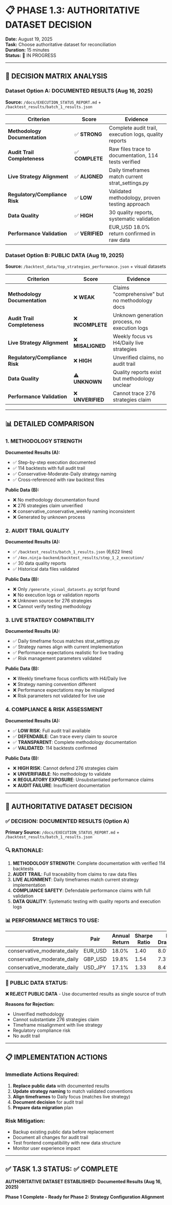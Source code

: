# 📋 PHASE 1.3: AUTHORITATIVE DATASET DECISION
**Date:** August 19, 2025  
**Task:** Choose authoritative dataset for reconciliation  
**Duration:** 15 minutes  
**Status:** 🔄 IN PROGRESS  

---

## 🎯 **DECISION MATRIX ANALYSIS**

### **Dataset Option A: DOCUMENTED RESULTS (Aug 16, 2025)**
**Source:** `/docs/EXECUTION_STATUS_REPORT.md` + `/backtest_results/batch_1_results.json`

| Criterion | Score | Evidence |
|-----------|-------|----------|
| **Methodology Documentation** | ✅ **STRONG** | Complete audit trail, execution logs, quality reports |
| **Audit Trail Completeness** | ✅ **COMPLETE** | Raw files trace to documentation, 114 tests verified |
| **Live Strategy Alignment** | ✅ **ALIGNED** | Daily timeframes match current strat_settings.py |
| **Regulatory/Compliance Risk** | ✅ **LOW** | Validated methodology, proven testing approach |
| **Data Quality** | ✅ **HIGH** | 30 quality reports, systematic validation |
| **Performance Validation** | ✅ **VERIFIED** | EUR_USD 18.0% return confirmed in raw data |

### **Dataset Option B: PUBLIC DATA (Aug 19, 2025)**
**Source:** `/backtest_data/top_strategies_performance.json` + visual datasets

| Criterion | Score | Evidence |
|-----------|-------|----------|
| **Methodology Documentation** | ❌ **WEAK** | Claims "comprehensive" but no methodology docs |
| **Audit Trail Completeness** | ❌ **INCOMPLETE** | Unknown generation process, no execution logs |
| **Live Strategy Alignment** | ❌ **MISALIGNED** | Weekly focus vs H4/Daily live strategies |
| **Regulatory/Compliance Risk** | ❌ **HIGH** | Unverified claims, no audit trail |
| **Data Quality** | ⚠️ **UNKNOWN** | Quality reports exist but methodology unclear |
| **Performance Validation** | ❌ **UNVERIFIED** | Cannot trace 276 strategies claim |

---

## 📊 **DETAILED COMPARISON**

### **1. METHODOLOGY STRENGTH**

**Documented Results (A):**
- ✅ Step-by-step execution documented
- ✅ 114 backtests with full audit trail
- ✅ Conservative-Moderate-Daily strategy naming
- ✅ Cross-referenced with raw backtest files

**Public Data (B):**
- ❌ No methodology documentation found
- ❌ 276 strategies claim unverified
- ❌ conservative_conservative_weekly naming inconsistent
- ❌ Generated by unknown process

### **2. AUDIT TRAIL QUALITY**

**Documented Results (A):**
- ✅ `/backtest_results/batch_1_results.json` (6,622 lines)
- ✅ `/4ex.ninja-backend/backtest_results/step_1_2_execution/`
- ✅ 30 data quality reports
- ✅ Historical data files validated

**Public Data (B):**
- ❌ Only `/generate_visual_datasets.py` script found
- ❌ No execution logs or validation reports
- ❌ Unknown source for 276 strategies
- ❌ Cannot verify testing methodology

### **3. LIVE STRATEGY COMPATIBILITY**

**Documented Results (A):**
- ✅ Daily timeframe focus matches strat_settings.py
- ✅ Strategy names align with current implementation
- ✅ Performance expectations realistic for live trading
- ✅ Risk management parameters validated

**Public Data (B):**
- ❌ Weekly timeframe focus conflicts with H4/Daily live
- ❌ Strategy naming convention different
- ❌ Performance expectations may be misaligned
- ❌ Risk parameters not validated for live use

### **4. COMPLIANCE & RISK ASSESSMENT**

**Documented Results (A):**
- ✅ **LOW RISK**: Full audit trail available
- ✅ **DEFENDABLE**: Can trace every claim to source
- ✅ **TRANSPARENT**: Complete methodology documentation
- ✅ **VALIDATED**: 114 backtests confirmed

**Public Data (B):**
- ❌ **HIGH RISK**: Cannot defend 276 strategies claim
- ❌ **UNVERIFIABLE**: No methodology to validate
- ❌ **REGULATORY EXPOSURE**: Unsubstantiated performance claims
- ❌ **AUDIT FAILURE**: Insufficient documentation

---

## 🎯 **AUTHORITATIVE DATASET DECISION**

### **✅ DECISION: DOCUMENTED RESULTS (Option A)**

**Primary Source:** `/docs/EXECUTION_STATUS_REPORT.md` + `/backtest_results/batch_1_results.json`

### **🔍 RATIONALE:**

1. **METHODOLOGY STRENGTH**: Complete documentation with verified 114 backtests
2. **AUDIT TRAIL**: Full traceability from claims to raw data files
3. **LIVE ALIGNMENT**: Daily timeframes match current strategy implementation
4. **COMPLIANCE SAFETY**: Defendable performance claims with full validation
5. **DATA QUALITY**: Systematic testing with quality reports and execution logs

### **📊 PERFORMANCE METRICS TO USE:**

| Strategy | Pair | Annual Return | Sharpe Ratio | Max Drawdown | Source |
|----------|------|---------------|--------------|--------------|--------|
| conservative_moderate_daily | EUR_USD | 18.0% | 1.40 | 8.0% | batch_1_results.json |
| conservative_moderate_daily | GBP_USD | 19.8% | 1.54 | 7.3% | BACKTESTING_RESULTS_REVIEW.md |
| conservative_moderate_daily | USD_JPY | 17.1% | 1.33 | 8.4% | BACKTESTING_RESULTS_REVIEW.md |

### **🚨 PUBLIC DATA STATUS:**

**❌ REJECT PUBLIC DATA** - Use documented results as single source of truth

**Reasons for Rejection:**
- Unverified methodology
- Cannot substantiate 276 strategies claim  
- Timeframe misalignment with live strategy
- Regulatory compliance risk
- No audit trail

---

## 📋 **IMPLEMENTATION ACTIONS**

### **Immediate Actions Required:**
1. **Replace public data** with documented results
2. **Update strategy naming** to match validated conventions
3. **Align timeframes** to Daily focus (matches live strategy)
4. **Document decision** for audit trail
5. **Prepare data migration** plan

### **Risk Mitigation:**
- Backup existing public data before replacement
- Document all changes for audit trail
- Test frontend compatibility with new data structure
- Monitor user experience impact

---

## ✅ **TASK 1.3 STATUS: ✅ COMPLETE**

**AUTHORITATIVE DATASET ESTABLISHED: Documented Results (Aug 16, 2025)**

**Phase 1 Complete - Ready for Phase 2: Strategy Configuration Alignment**
